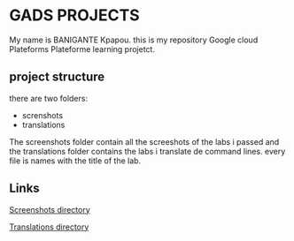 # GADS PROJECTS
My name is BANIGANTE Kpapou. this is my repository Google cloud Plateforms Plateforme
learning projetct.
## project structure
there are two folders:

- screnshots
- translations

The screenshots folder contain all the screeshots of the labs i passed and
the translations folder contains the labs i translate de command lines.
every file is names with the title of the lab.
## Links
[Screenshots directory](./screenshots/)

[Translations directory](./translations/)
